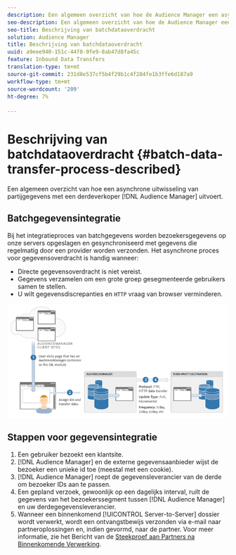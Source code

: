 ```yaml
---
description: Een algemeen overzicht van hoe de Audience Manager een asynchrone uitwisseling van partijgegevens met een derdeverkoper uitvoert.
seo-description: Een algemeen overzicht van hoe de Audience Manager een asynchrone uitwisseling van partijgegevens met een derdeverkoper uitvoert.
seo-title: Beschrijving van batchdataoverdracht
solution: Audience Manager
title: Beschrijving van batchdataoverdracht
uuid: a9eee940-151c-44f8-9fe9-8ab47d8fa45c
feature: Inbound Data Transfers
translation-type: tm+mt
source-git-commit: 231d8e537cf5b4f29b1c4f284fe1b3ffe6d187a9
workflow-type: tm+mt
source-wordcount: '209'
ht-degree: 7%

---
```



# Beschrijving van batchdataoverdracht {#batch-data-transfer-process-described}

Een algemeen overzicht van hoe een asynchrone uitwisseling van partijgegevens met een derdeverkoper [!DNL Audience Manager] uitvoert.

## Batchgegevensintegratie

<!-- c_async.xml -->

Bij het integratieproces van batchgegevens worden bezoekersgegevens op onze servers opgeslagen en gesynchroniseerd met gegevens die regelmatig door een provider worden verzonden. Het asynchrone proces voor gegevensoverdracht is handig wanneer:

* Directe gegevensoverdracht is niet vereist.
* Gegevens verzamelen om een grote groep gesegmenteerde gebruikers samen te stellen.
* U wilt gegevensdiscrepanties en `HTTP` vraag van browser verminderen.

![](assets/s2s_70.png)

## Stappen voor gegevensintegratie

1. Een gebruiker bezoekt een klantsite.
1. [!DNL Audience Manager] en de externe gegevensaanbieder wijst de bezoeker een unieke id toe (meestal met een cookie).
1. [!DNL Audience Manager] roept de gegevensleverancier van de derde om bezoeker IDs aan te passen.
1. Een gepland verzoek, gewoonlijk op een dagelijks interval, ruilt de gegevens van het bezoekerssegment tussen [!DNL Audience Manager] en uw derdegegevensleverancier.
1. Wanneer een binnenkomend [!UICONTROL Server-to-Server] dossier wordt verwerkt, wordt een ontvangstbewijs verzonden via e-mail naar partneroplossingen en, indien gevormd, naar de partner. Voor meer informatie, zie het Bericht van de [Steekproef aan Partners na Binnenkomende Verwerking](../../../integration/sending-audience-data/batch-data-transfer-explained/inbound-receipt-message.md).

